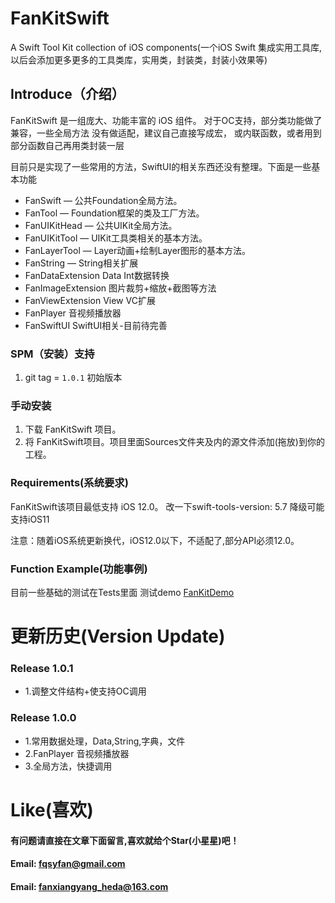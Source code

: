 # FanKitSwift

A Swift Tool Kit collection of iOS components(一个iOS Swift 集成实用工具库,以后会添加更多更多的工具类库，实用类，封装类，封装小效果等)


## Introduce（介绍）

FanKitSwift 是一组庞大、功能丰富的 iOS 组件。
对于OC支持，部分类功能做了兼容，一些全局方法 没有做适配，建议自己直接写成宏，
或内联函数，或者用到部分函数自己再用类封装一层

目前只是实现了一些常用的方法，SwiftUI的相关东西还没有整理。下面是一些基本功能

* FanSwift — 公共Foundation全局方法。
* FanTool    — Foundation框架的类及工厂方法。
* FanUIKitHead — 公共UIKit全局方法。
* FanUIKitTool — UIKit工具类相关的基本方法。
* FanLayerTool — Layer动画+绘制Layer图形的基本方法。
* FanString — String相关扩展
* FanDataExtension Data Int数据转换
* FanImageExtension 图片裁剪+缩放+截图等方法
* FanViewExtension View VC扩展
* FanPlayer 音视频播放器
* FanSwiftUI SwiftUI相关-目前待完善


### SPM（安装）支持

1. git tag = `1.0.1` 初始版本

### 手动安装

1. 下载 FanKitSwift 项目。
2. 将 FanKitSwift项目。项目里面Sources文件夹及内的源文件添加(拖放)到你的工程。

### Requirements(系统要求)
FanKitSwift该项目最低支持 iOS 12.0。
改一下swift-tools-version: 5.7 降级可能支持iOS11

注意：随着iOS系统更新换代，iOS12.0以下，不适配了,部分API必须12.0。


### Function Example(功能事例)
目前一些基础的测试在Tests里面
测试demo [FanKitDemo](https://github.com/fanxiangyang/FanKitDemo)

更新历史(Version Update)
==============

### Release 1.0.1 
* 1.调整文件结构+使支持OC调用
### Release 1.0.0 
* 1.常用数据处理，Data,String,字典，文件
* 2.FanPlayer 音视频播放器
* 3.全局方法，快捷调用

Like(喜欢)
==============
#### 有问题请直接在文章下面留言,喜欢就给个Star(小星星)吧！ 
#### Email: fqsyfan@gmail.com
#### Email: fanxiangyang_heda@163.com 

